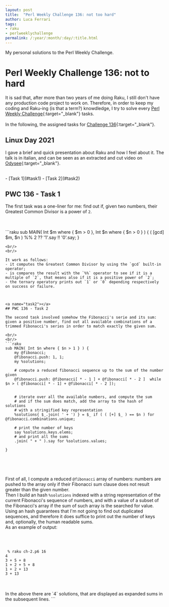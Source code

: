 ```yaml
---
layout: post
title:  "Perl Weekly Challenge 136: not too hard"
author: Luca Ferrari
tags:
- raku
- perlweeklychallenge
permalink: /:year/:month/:day/:title.html
---
```

My personal solutions to the Perl Weekly Challenge.

# Perl Weekly Challenge 136: not to hard

It is sad that, after more than two years of me doing Raku, I still don't have any production code project to work on.
Therefore, in order to keep my coding and Raku-ing (is that a term?) knowdledge, I try to solve every  [Perl Weekly Challenge](https://perlweeklychallenge.org/){:target="_blank"} tasks.
<br/>
<br/>
In the following, the assigned tasks for [Challenge 136](https://perlweeklychallenge.org/blog/perl-weekly-challenge-0136/){:target="_blank"}.

## Linux Day 2021

I gave a brief and quick presentation about Raku and how I feel about it. The talk is in italian, and can be seen as an extracted and cut video on [Odysee](https://odysee.com/@fluca1978:d/2021_LINUXDAY_RAKU:7){:target="_blank"}.


<br/>
- [Task 1](#task1)
- [Task 2](#task2)



<a name="task1"></a>
## PWC 136 - Task 1

The first task was a one-liner for me: find out if, given two numbers, their Greatest Common Divisor is a power of `2`.

<br/>
<br/>
```raku
sub MAIN( Int $m where { $m > 0 }, Int $n where { $n > 0 } ) {
    ( [gcd] $m, $n ) %% 2 ?? '1'.say !! '0'.say;
}

```
<br/>
<br/>

It work as follows:
- it computes the Greatest Common Divisor by using the `gcd` built-in operator;
- is compares the result with the `%%` operator to see if it is a multiple of `2`, that means also if it is a positive power of `2`;
- the ternary operatory prints out `1` or `0` depending respectively on success or failure.



<a name="task2"></a>
## PWC 136 - Task 2

The second task involved somehow the Fibonacci's serie and its sum: given a positive number, find out all available combinations of a trimmed Fibonacci's series in order to match exactly the given sum.

<br/>
<br/>
```raku
sub MAIN( Int $n where { $n > 1 } ) {
    my @fibonacci;
    @fibonacci.push: 1, 1;
    my %solutions;

    # compute a reduced fibonacci sequence up to the sum of the number given
    @fibonacci.push: @fibonacci[ * - 1 ] + @fibonacci[ * - 2 ]  while $n > ( @fibonacci[ * - 1] + @fibonacci[ * - 2 ]);


    # iterate over all the available numbers, and compute the sum
    # and if the sum does match, add the array to the hash of solutions
    # with a stringified key representation
    %solutions{ $_.join( ' + ') } = $_ if ( ( [+] $_ ) == $n ) for @fibonacci.combinations.unique;

    # print the number of keys
    say %solutions.keys.elems;
    # and print all the sums
    .join( " + " ).say for %solutions.values;

}


```
<br/>
<br/>

First of all, I compute a reduced `@fibonacci` array of numbers: numbers are pushed to the array only if their Fibonacci sum clause does not result greater than the given number.
<br/>
Then I build an hash `%solutions` indexed with a string representation of the current Fibonacci's sequence of numbers, and with a value of a subset of the Fibonacci's array if the sum of such array is the searched for value.
<br/>
Using an hash guarantees that I'm not going to find out duplicated sequences, and therefore it does suffice to print out the number of keys and, optionally, the human readable sums.
<br/>
As an example of output:

<br/>
<br/>

```shell
 % raku ch-2.p6 16
4
3 + 5 + 8
1 + 2 + 5 + 8
1 + 2 + 13
3 + 13

```
<br/>
<br/>
In the above there are `4` solutions, that are displayed as expanded sums in the subsequent lines.
```

```
